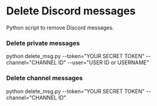# Delete Discord messages
Python script to remove Discord messages.

### Delete private messages
python delete_msg.py --token="YOUR SECRET TOKEN" --channel="CHANNEL ID" --user="USER ID or USERNAME"

### Delete channel messages
python delete_msg.py --token="YOUR SECRET TOKEN" --channel="CHANNEL ID"
